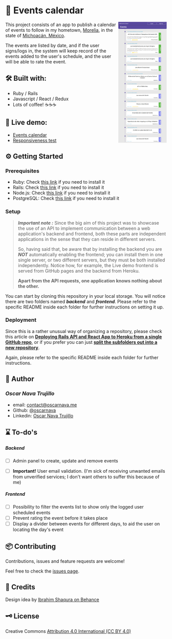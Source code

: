 # 📅 Events calendar

[<img src="screencaps/screencapture-events-calendar-2019-12-17-10_14.png" align="right" width="30%">](https://oscarnava.github.io/Events-calendar/)

This project consists of an app to publish a calendar of events to follow in my hometown, [Morelia](https://en.wikipedia.org/wiki/Morelia), in the state of [Michoacán, México](https://en.wikipedia.org/wiki/Michoac%C3%A1n).

The events are listed by date, and if the user signs/logs in, the system will keep record of the events added to the user's schedule, and the user will be able to rate the event.

## 🛠 Built with:
- Ruby / Rails
- Javascript / React / Redux
- Lots of coffee! ☕☕☕

## 👀 Live demo:
  * [Events calendar](https://oscarnava.github.io/Events-calendar/)
  * [Responsiveness test](http://ami.responsivedesign.is/?url=https%3A%2F%2Foscarnava.github.io%2FEvents-calendar%2F#)

## ⚙ Getting Started

### Prerequisites
- Ruby: Check [this link](https://www.ruby-lang.org/en/documentation/installation/) if you need to install it
- Rails: Check [this link](https://guides.rubyonrails.org/getting_started.html) if you need to install it
- Node.js: Check [this link](https://nodejs.org/es/) if you need to install it
- PostgreSQL: Check [this link](https://www.postgresql.org/download/) if you need to install it

### Setup
> _**Important note :**_ Since the big aim of this project was to showcase the use of an API to implement communication between a web application's backend and frontend, both these parts are independent applications in the sense that they can reside in different servers.
>
>So, having said that, be aware that by installing the backend you are _**NOT**_ automatically enabling the frontend; you can install them in one single server, or two different servers, but they must be both installed independently. Notice how, for example, the Live demo frontend is served from GitHub pages and the backend from Heroku.
>
> **Apart from the API requests, one application knows nothing about the other.**

You can start by cloning this repository in your local storage. You will notice there are two folders named _**backend**_ and _**frontend**_. Please refer to the specific README inside each folder for further instructions on setting it up.


### Deployment
Since this is a rather unusual way of organizing a repository, please check this article on [**Deploying Rails API and React App to Heroku from a single GitHub repo**](https://medium.com/@nothingisfunny/deploying-rails-api-and-react-app-to-heroku-from-a-single-github-repo-7d8597abc55a), or if you prefer you can just [**split the subfolders out into a new repository**](https://help.github.com/en/github/using-git/splitting-a-subfolder-out-into-a-new-repository).

Again, please refer to the specific README inside each folder for further instructions.

## 👤 Author
  ### *Oscar Nava Trujillo*
  - email: [contact@oscarnava.me](mailto:contact@oscarnava.me)
  - Github: [@oscarnava]( https://github.com/oscarnava )
  - Linkedin: [Oscar Nava Trujillo](https://www.linkedin.com/in/oscar-nava-trujillo-15847a14a/)

## ⌛ To-do's
##### Backend

- [ ] Admin panel to create, update and remove events

- [ ] **Important!** User email validation. (I'm sick of receiving unwanted emails from unverified services; I don't want others to suffer this because of me)

##### Frontend
- [ ] Possibility to filter the events list to show only the logged user scheduled events
- [ ] Prevent rating the event before it takes place
- [ ] Display a divider between events for different days, to aid the user on locating the day's event

## 📦 Contributing
Contributions, issues and feature requests are welcome!

Feel free to check the [issues page](https://github.com/oscarnava/Events-calendar/issues).

## 💬 Credits
Design idea by [Ibrahim Shaqura on Behance](https://www.behance.net/ibshaqura)

## 🗝 License
Creative Commons [Attribution 4.0 International (CC BY 4.0)](https://creativecommons.org/licenses/by/4.0/)
